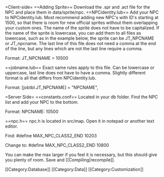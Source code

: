 =Client-side=
==Adding Sprite==
Download the .spr and .act file for the NPC and place them in data/sprite/npc.
==NPCidentity.lub==
Add your NPC to NPCidentity.lub. Most recommend adding new NPC's with ID's starting at 1500, so that there is room for new official sprites without them overlapping your custom ones. The name of the sprite does not have to be capitalized. If the name of the sprite is lowercase, you can add them to all files as lowercase, such as in the example below, the sprite can be JT_NPCNAME or JT_npcname. The last line of this file does not need a comma at the end of the line, but any lines which are not the last line require a comma.

Format:
 JT_NPCNAME = 10500

==jobname.lub==
Exact same rules apply to this file. Can be lowercase or uppercase, last line does not have to have a comma. Slightly different format is all that differs from NPCidentity.lub.

Format:
 [jobtbl.JT_NPCNAME] = "NPCNAME",

=Server Side=
==constants.conf==
Located in your db folder. Find the NPC list and add your NPC to the bottom.

Format:
 NPCNAME:                  10500

==npc.h==
npc.h is located in src/map. Open it in notepad or another text editor.

Find:
 #define MAX_NPC_CLASS2_END 10203

Change to:
 #define MAX_NPC_CLASS2_END 10800

You can make the max larger if you feel it is necessary, but this should give you plenty of room. Save and [[Compiling|recompile]].

[[Category:Database]]
[[Category:Data]]
[[Category:Customization]]